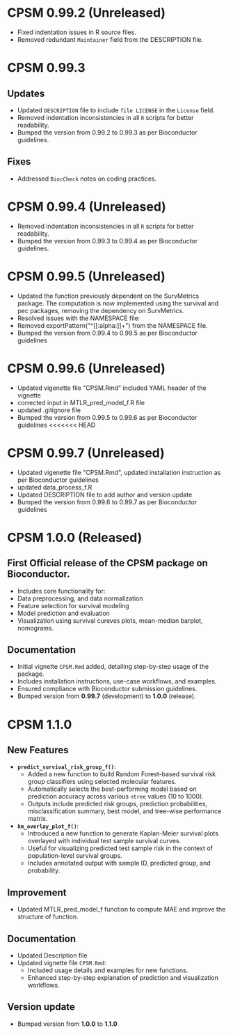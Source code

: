 # CPSM 0.99.2 (Unreleased)
- Fixed indentation issues in R source files.
- Removed redundant `Maintainer` field from the DESCRIPTION file.
# CPSM 0.99.3
## Updates
- Updated `DESCRIPTION` file to include `file LICENSE` in the `License` field.
- Removed indentation inconsistencies in all `R` scripts for better readability.
- Bumped the version from 0.99.2 to 0.99.3 as per Bioconductor guidelines.

## Fixes
- Addressed `BiocCheck` notes on coding practices.
# CPSM 0.99.4 (Unreleased)
- Removed indentation inconsistencies in all `R` scripts for better readability.
- Bumped the version from 0.99.3 to 0.99.4 as per Bioconductor guidelines.

# CPSM 0.99.5 (Unreleased)
- Updated the function previously dependent on the SurvMetrics package. The computation is now implemented using the survival and pec packages, removing the dependency on SurvMetrics.
- Resolved issues with the NAMESPACE file:
- Removed exportPattern("^[[:alpha:]]+") from the NAMESPACE file.
- Bumped the version from 0.99.4 to 0.99.5 as per Bioconductor guidelines

# CPSM 0.99.6 (Unreleased)
- Updated vigenette file "CPSM.Rmd" included YAML header of the vignette
- corrected input in MTLR_pred_model_f.R file
- updated .gitignore file
- Bumped the version from 0.99.5 to 0.99.6 as per Bioconductor guidelines
<<<<<<< HEAD

# CPSM 0.99.7 (Unreleased)
- Updated vigenette file "CPSM.Rmd", updated installation instruction as per Bioconductor guidelines
- updated data_process_f.R
- Updated DESCRIPTION  file to add author and version update
- Bumped the version from 0.99.6 to 0.99.7 as per Bioconductor guidelines

# CPSM 1.0.0 (Released)
## First Official release of the **CPSM** package on Bioconductor.
- Includes core functionality for:
- Data preprocessing, and data normalization
- Feature selection for survival modeling
- Model prediction and evaluation
- Visualization using survival cureves plots, mean-median barplot, nomograms.
## Documentation
- Initial vignette `CPSM.Rmd` added, detailing step-by-step usage of the package.
- Includes installation instructions, use-case workflows, and examples.
- Ensured compliance with Bioconductor submission guidelines.
- Bumped version from **0.99.7** (development) to **1.0.0** (release).

# CPSM 1.1.0 
## New Features
- **`predict_survival_risk_group_f()`**:
  - Added a new function to build Random Forest-based survival risk group classifiers using selected molecular features.
  - Automatically selects the best-performing model based on prediction accuracy across various `ntree` values (10 to 1000).
  - Outputs include predicted risk groups, prediction probabilities, misclassification summary, best model, and tree-wise performance matrix.
- **`km_overlay_plot_f()`**:
  - Introduced a new function to generate Kaplan-Meier survival plots overlayed with individual test sample survival curves.
  - Useful for visualizing predicted test sample risk in the context of population-level survival groups.
  - Includes annotated output with sample ID, predicted group, and probability.
## Improvement
- Updated MTLR_pred_model_f function to compute MAE and improve the structure of function. 
## Documentation
- Updated Description file
- Updated vignette file `CPSM.Rmd`:
  - Included usage details and examples for new functions.
  - Enhanced step-by-step explanation of prediction and visualization workflows.
## Version update
- Bumped version from **1.0.0** to **1.1.0**
